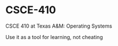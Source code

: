 # CSCE-410
CSCE 410 at Texas A&amp;M: Operating Systems

Use it as a tool for learning, not cheating
